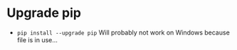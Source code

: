 # Upgrade pip

* `pip install --upgrade pip` Will probably not work on Windows because file is in use...


